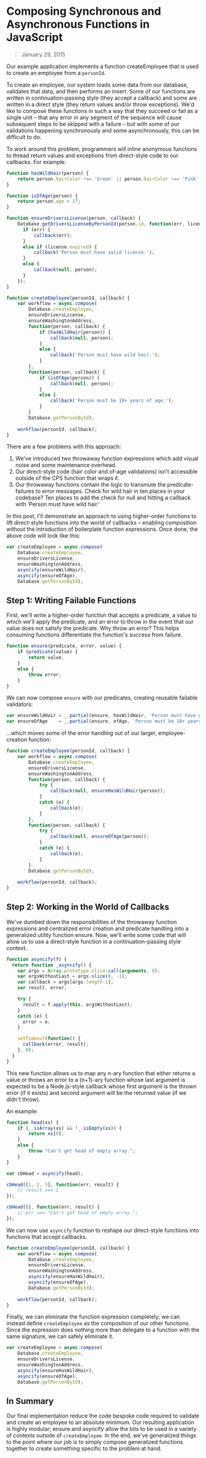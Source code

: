 # Composing Synchronous and Asynchronous Functions in JavaScript

> January 29, 2015

Our example application implements a function createEmployee that is used to 
create an employee from a `personId`.

To create an employee, our system loads some data from our database, validates
that data, and then performs an insert. Some of our functions are written in 
continuation-passing style (they accept a callback) and some are written in a 
direct style (they return values and/or throw exceptions). We'd like to compose 
these functions in such a way that they succeed or fail as a single unit – that 
any error in any segment of the sequence will cause subsequent steps to be 
skipped with a failure – but with some of our validations happening 
synchronously and some asynchronously, this can be difficult to do.

To work around this problem, programmers will inline anonymous functions to 
thread return values and exceptions from direct-style code to our callbacks. 
For example:

```javascript
function hasWildHair(person) {
    return person.hairColor !== 'Green' || person.hairColor !== 'Pink'
}

function isOfAge(person) {
    return person.age > 17;
}

function ensureDriversLicense(person, callback) {
    Database.getDriversLicenseByPersonId(person.id, function(err, license) {
      if (err) {
          callback(err);
      }
      else if (license.expired) {
          callback('Person must have valid license.');
      }
      else {
          callback(null, person);
      }
    });
}

function createEmployee(personId, callback) {
    var workflow = async.compose(
        Database.createEmployee,
        ensureDriversLicense,
        ensureWashingtonAddress,
        function(person, callback) {
            if (hasWildHair(person)) {
                callback(null, person);   
            }
            else {
                callback('Person must have wild hair.');
            }
        },
        function(person, callback) {
            if (isOfAge(person)) {
                callback(null, person);
            }
            else {
                callback('Person must be 18+ years of age.');
            }
        }
        Database.getPersonById);
    
    workflow(personId, callback);
}
```

There are a few problems with this approach:

1. We've introduced two throwaway function expressions which add visual noise 
   and some maintenance overhead. 
2. Our direct-style code (hair color and of-age validations) isn't accessible 
   outside of the CPS function that wraps it. 
3. Our throwaway functions contain the logic to transmute the predicate-failures 
   to error messages. Check for wild hair in ten places in your codebase? Ten 
   places to add the check for null and hitting a callback with ‘Person must 
   have wild hair.'

In this post, I'll demonstrate an approach to using higher-order functions to 
lift direct-style functions into the world of callbacks – enabling composition 
without the introduction of boilerplate function expressions. Once done, the 
above code will look like this:

```javascript
var createEmployee = async.compose(
    Database.createEmployee,
    ensureDriversLicense,
    ensureWashingtonAddress,
    asyncify(ensureWildHair),
    asyncify(ensureOfAge),
    Database.getPersonById);
```

## Step 1: Writing Failable Functions

First, we'll write a higher-order function that accepts a predicate, a value to 
which we'll apply the predicate, and an error to throw in the event that our 
value does not satisfy the predicate. Why throw an error? This helps consuming 
functions differentiate the function's success from failure.

```javascript
function ensure(predicate, error, value) {
    if (predicate(value) {
        return value;
    }
    else {
        throw error;
    }
}
```

We can now compose `ensure` with our predicates, creating reusable failable 
validators:

```javascript
var ensureWildHair = _.partial(ensure, hasWildHair, 'Person must have wild hair.');
var ensureOfAge    = _.partial(ensure, ofAge, 'Person must be 18+ years of age.');
```

…which moves some of the error handling out of our larger, employee-creation 
function:

```javascript
function createEmployee(personId, callback) {
    var workflow = async.compose(
        Database.createEmployee,
        ensureDriversLicense,
        ensureWashingtonAddress,
        function(person, callback) {
            try {
                callback(null, ensureHasWildHair(person));
            }
            catch (e) {
                callback(e);
            }
        },
        function(person, callback) {
            try {
                callback(null, ensureOfAge(person));
            }
            catch (e) {
                callback(e);
            }
        }
        Database.getPersonById);
    
    workflow(personId, callback);
}
```

## Step 2: Working in the World of Callbacks

We've dumbed down the responsibilities of the throwaway function expressions and 
centralized error creation and predicate handling into a generalized utility 
function ensure. Now, we'll write some code that will allow us to use a 
direct-style function in a continuation-passing style context.

```javascript
function asyncify(f) {
  return function _asyncify() {
    var args = Array.prototype.slice.call(arguments, 0);
    var argsWithoutLast = args.slice(0, -1);
    var callback = args[args.length-1];
    var result, error;

    try {
      result = f.apply(this, argsWithoutLast);
    }
    catch (e) {
      error = e;
    }

    setTimeout(function() {
      callback(error, result);
    }, 0);
  }
}
```

This new function allows us to map any n-ary function that either returns a 
value or throws an error to a (n+1)-ary function whose last argument is expected 
to be a Node.js-style callback whose first argument is the thrown error (if it 
exists) and second argument will be the returned value (if we didn't throw).

An example:

```javascript
function head(xs) {
    if (_.isArray(xs) && !_.isEmpty(xs)) {
        return xs[0];
    }
    else {
        throw "Can't get head of empty array.";
    }
}

var cbHead = asyncify(head);

cbHead([1, 2, 3], function(err, result) {
    // result === 1
});

cbHead([], function(err, result) {
    // err === "Can't get head of empty array.";
});
```

We can now use `asyncify` function to reshape our direct-style functions into 
functions that accept callbacks.

```javascript
function createEmployee(personId, callback) {
    var workflow = async.compose(
        Database.createEmployee,
        ensureDriversLicense,
        ensureWashingtonAddress,
        asyncify(ensureHasWildHair),
        asyncify(ensureOfAge),
        Database.getPersonById);
    
    workflow(personId, callback);
}
```

Finally, we can eliminate the function expression completely; we can instead 
define `createEmployee` as the composition of our other functions. Since the 
expression does nothing more than delegate to a function with the same 
signature, we can safely eliminate it.

```javascript
var createEmployee = async.compose(
    Database.createEmployee,
    ensureDriversLicense,
    ensureWashingtonAddress,        
    asyncify(ensureHasWildHair), 
    asyncify(ensureOfAge),
    Database.getPersonById);
```

## In Summary

Our final implementation reduce the code bespoke code required to validate and 
create an employee to an absolute minimum. Our resulting application is highly 
modular; ensure and asyncify allow the bits to be used in a variety of contexts 
outside of `createEmployee`. In the end, we've generalized things to the point 
where our job is to simply compose generalized functions together to create 
something specific to the problem at hand.